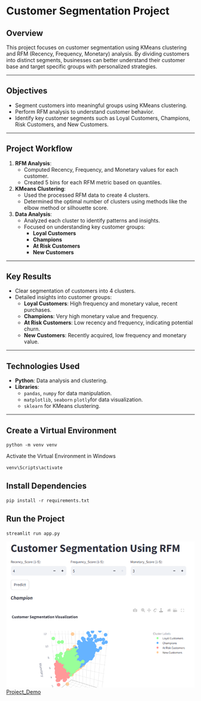 # Customer Segmentation Project

## Overview
This project focuses on customer segmentation using KMeans clustering and RFM (Recency, Frequency, Monetary) analysis. By dividing customers into distinct segments, businesses can better understand their customer base and target specific groups with personalized strategies.

---

## Objectives
- Segment customers into meaningful groups using KMeans clustering.
- Perform RFM analysis to understand customer behavior.
- Identify key customer segments such as Loyal Customers, Champions, Risk Customers, and New Customers.

---

## Project Workflow
1. **RFM Analysis**: 
   - Computed Recency, Frequency, and Monetary values for each customer.
   - Created 5 bins for each RFM metric based on quantiles.
2. **KMeans Clustering**:
   - Used the processed RFM data to create 4 clusters.
   - Determined the optimal number of clusters using methods like the elbow method or silhouette score.
3. **Data Analysis**:
   - Analyzed each cluster to identify patterns and insights.
   - Focused on understanding key customer groups:
     - **Loyal Customers**
     - **Champions**
     - **At Risk Customers**
     - **New Customers**

---

## Key Results
- Clear segmentation of customers into 4 clusters.
- Detailed insights into customer groups:
  - **Loyal Customers**: High frequency and monetary value, recent purchases.
  - **Champions**: Very high monetary value and frequency.
  - **At Risk Customers**: Low recency and frequency, indicating potential churn.
  - **New Customers**: Recently acquired, low frequency and monetary value.

---

## Technologies Used
- **Python**: Data analysis and clustering.
- **Libraries**:
  - `pandas`, `numpy` for data manipulation.
  - `matplotlib`, `seaborn` `plotly`for data visualization.
  - `sklearn` for KMeans clustering.

---
## Create a Virtual Environment
```
python -m venv venv
```
Activate the Virtual Environment in Windows
```
venv\Scripts\activate
```

## Install Dependencies
```
pip install -r requirements.txt
```

## Run the Project
```
streamlit run app.py
```
![Project Screenshot](Project_Screenshot.png)
[Project_Demo](https://huggingface.co/spaces/blacksw0rd/Customer_Segmentation)
